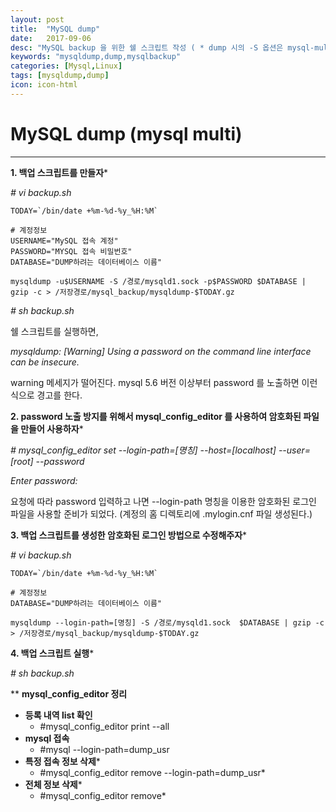 ```yaml
---
layout: post
title:  "MySQL dump"
date:   2017-09-06
desc: "MySQL backup 을 위한 쉘 스크립트 작성 ( * dump 시의 -S 옵션은 mysql-multi 환경이기 때문에 사용함)"
keywords: "mysqldump,dump,mysqlbackup"
categories: [Mysql,Linux]
tags: [mysqldump,dump]
icon: icon-html
---
```


**MySQL dump (mysql multi)**
============================

---

**1. 백업 스크립트를 만들자**\*

*# vi backup.sh*

```
TODAY=`/bin/date +%m-%d-%y_%H:%M`

# 계정정보
USERNAME="MySQL 접속 계정"
PASSWORD="MYSQL 접속 비밀번호"
DATABASE="DUMP하려는 데이터베이스 이름"

mysqldump -u$USERNAME -S /경로/mysqld1.sock -p$PASSWORD $DATABASE | gzip -c > /저장경로/mysql_backup/mysqldump-$TODAY.gz
```

*# sh backup.sh*

쉘 스크립트를 실행하면,

*mysqldump: [Warning] Using a password on the command line interface can be insecure.*

warning 메세지가 떨어진다. mysql 5.6 버전 이상부터 password 를 노출하면 이런식으로 경고를 한다.

**2. password 노출 방지를 위해서 mysql_config_editor 를 사용하여 암호화된 파일을 만들어 사용하자**\*

*# mysql_config_editor set \-\-login-path=[명칭] \-\-host=[localhost] \-\-user=[root] \-\-password*

*Enter password:*

요청에 따라 password 입력하고 나면 \-\-login-path 명칭을 이용한 암호화된 로그인 파일을 사용할 준비가 되었다. (계정의 홈 디렉토리에 .mylogin.cnf 파일 생성된다.)

**3. 백업 스크립트를 생성한 암호화된 로그인 방법으로 수정해주자**\*

*# vi backup.sh*

```
TODAY=`/bin/date +%m-%d-%y_%H:%M`

# 계정정보
DATABASE="DUMP하려는 데이터베이스 이름"

mysqldump --login-path=[명칭] -S /경로/mysqld1.sock  $DATABASE | gzip -c > /저장경로/mysql_backup/mysqldump-$TODAY.gz
```

**4. 백업 스크립트 실행**\*

*# sh backup.sh*

\*\* **mysql_config_editor 정리**

-	**등록 내역 list 확인**
	-	#mysql_config_editor print \-\-all
-	**mysql 접속**
	-	#mysql \-\-login-path=dump_usr
-	**특정 접속 정보 삭제**\*
	-	#mysql_config_editor remove \-\-login-path=dump_usr\*
-	**전체 정보 삭제**\*
	-	#mysql_config_editor remove\*
